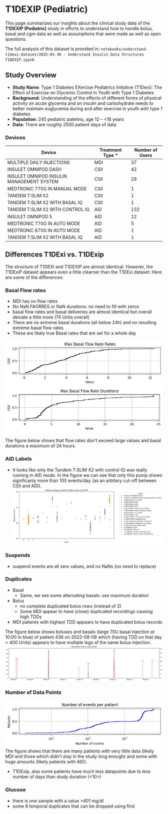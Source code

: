 # T1DEXIP (Pediatric) 
This page summarizes our insights about the clinical study data of the **T1DEXIP (Pediatric)** study in efforts to understand how to handle bolus, basal and cgm data as well as assumptions that were made as well as open questions. 

The full analysis of this dataset is provided in: `notebooks/understand-t1dexi-dataset/2025-01-30 - Understand Insulin Data Structures T1DEXIP.ipynb`

## Study Overview
- **Study Name**: Type 1 Diabetes EXercise Pediatrics Initiative (T1Dexi):
The Effect of Exercise on Glycemic Control in Youth with Type 1 Diabetes
- **Background:** Understanding of the effects of different forms of physical activity on
acute glycemia and on insulin and carbohydrate needs to better maintain
euglycemia during and after exercise in youth with type 1 diabetes
- **Population:** 245 pediatric pateitns, age 12 – <18 years
- **Data:** There are roughly 2500 patient days of data

### Devices

|Device|Treatment Type *| Number of Users|
|-|-|-|
|MULTIPLE DAILY INJECTIONS |MDI|37|
|INSULET OMNIPOD DASH |CSII|42|
|INSULET OMNIPOD INSULIN MANAGEMENT SYSTEM |CSII|29|
|MEDTRONIC 770G IN MANUAL MODE |CSII|1|
|TANDEM T:SLIM X2 |CSII|1|
|TANDEM T:SLIM X2 WITH BASAL IQ |CSII|1|
|TANDEM T:SLIM X2 WITH CONTROL IQ |AID|132|
|INSULET OMNIPOD 5 |AID|12|
|MEDTRONIC 770G IN AUTO MODE |AID|5|
|MEDTRONIC 670G IN AUTO MODE |AID|1|
|TANDEM T:SLIM X2 WITH BASAL IQ |AID|1|


## Differences T1DExi vs. T1DExip

The structure of T1DEXI and T1DEXIP are almost identical. However, the T1DExiP dataset appears even a little clearner than the T1DExi dataset: Here are some of the differences:

 ### Basal Flow rates
 - MDI has no flow rates
 - No NaN FAORRES or NaN duraitons: no need to fill with zeros
 - basal flow rates and basal deliveries are almost identical but overall deivate a little more (70 Units overall)
- There are no extreme basal durations (all below 24h) and no resulting extreme basal flow rates
 - These are likely true Basal rates that are set for a whole day 

![](assets/t1dexip_basal_max_rates.png)
![](assets/t1dexip_basal_max_durations.png)

The figure below shows that flow rates don't exceed large values and basal durations a maximum of 24 hours.

### AID Labels
- It looks like only the Tandem T:SLIM X2 with control IQ was really running in AID mode. In the figure we can see that only this pump shows significanly more than 100 events/day (as an arbitary cut-off between CSII and AID).
![](assets/t1dexip_daily_events_by_device.png)

### Suspends
- suspend events are all zero values, and no NaNs (no need to replace)

### Duplicates
- Basal
    - Same, we see some alternating basals: use maximum duration
- Bolus
    - no complete duplicated bolus rows (instead of 2)
    - Some MDI appear to have (close) duplicated recordings causing high TDDs
- MDI patients with highest TDD appears to have duplicated bolus records

The figure below shows boluses and basals (large 70U basal injection at 10:00 in blue)
of patient 436 on 2022-08-08 which (having TDD on that day > 400 Units) appears to have multiple logs of the same bolus injection.
![](assets/t1dexip_basals_436_2022-08-08.png)


### Number of Data Points
![](assets/t1dexip_number_of_events_per_patient.png)
The figure shows that there are many patients with very little data (likely MDI and those which didn't stay in the study long enough) and some with huge amounts (likely patients with AID).   

- T1DExip, also some patients have much less datapoints due to less number of days than study duration (<10>)

### Glucose
- there is one sample with a value >401 mg/dl
- some 8 temporal duplicates that can be dropped using first